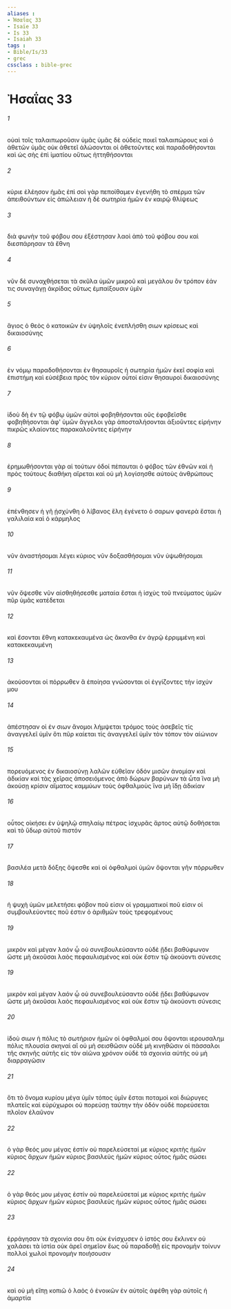 ```yaml
---
aliases : 
- Ἠσαΐας 33
- Isaïe 33
- Is 33
- Isaiah 33
tags : 
- Bible/Is/33
- grec
cssclass : bible-grec
---
```


# Ἠσαΐας 33

###### 1
οὐαὶ τοῖς ταλαιπωροῦσιν ὑμᾶς ὑμᾶς δὲ οὐδεὶς ποιεῖ ταλαιπώρους καὶ ὁ ἀθετῶν ὑμᾶς οὐκ ἀθετεῖ ἁλώσονται οἱ ἀθετοῦντες καὶ παραδοθήσονται καὶ ὡς σὴς ἐπὶ ἱματίου οὕτως ἡττηθήσονται
###### 2
κύριε ἐλέησον ἡμᾶς ἐπὶ σοὶ γὰρ πεποίθαμεν ἐγενήθη τὸ σπέρμα τῶν ἀπειθούντων εἰς ἀπώλειαν ἡ δὲ σωτηρία ἡμῶν ἐν καιρῷ θλίψεως
###### 3
διὰ φωνὴν τοῦ φόβου σου ἐξέστησαν λαοὶ ἀπὸ τοῦ φόβου σου καὶ διεσπάρησαν τὰ ἔθνη
###### 4
νῦν δὲ συναχθήσεται τὰ σκῦλα ὑμῶν μικροῦ καὶ μεγάλου ὃν τρόπον ἐάν τις συναγάγῃ ἀκρίδας οὕτως ἐμπαίξουσιν ὑμῖν
###### 5
ἅγιος ὁ θεὸς ὁ κατοικῶν ἐν ὑψηλοῖς ἐνεπλήσθη σιων κρίσεως καὶ δικαιοσύνης
###### 6
ἐν νόμῳ παραδοθήσονται ἐν θησαυροῖς ἡ σωτηρία ἡμῶν ἐκεῖ σοφία καὶ ἐπιστήμη καὶ εὐσέβεια πρὸς τὸν κύριον οὗτοί εἰσιν θησαυροὶ δικαιοσύνης
###### 7
ἰδοὺ δὴ ἐν τῷ φόβῳ ὑμῶν αὐτοὶ φοβηθήσονται οὓς ἐφοβεῖσθε φοβηθήσονται ἀφ' ὑμῶν ἄγγελοι γὰρ ἀποσταλήσονται ἀξιοῦντες εἰρήνην πικρῶς κλαίοντες παρακαλοῦντες εἰρήνην
###### 8
ἐρημωθήσονται γὰρ αἱ τούτων ὁδοί πέπαυται ὁ φόβος τῶν ἐθνῶν καὶ ἡ πρὸς τούτους διαθήκη αἴρεται καὶ οὐ μὴ λογίσησθε αὐτοὺς ἀνθρώπους
###### 9
ἐπένθησεν ἡ γῆ ᾐσχύνθη ὁ λίβανος ἕλη ἐγένετο ὁ σαρων φανερὰ ἔσται ἡ γαλιλαία καὶ ὁ κάρμηλος
###### 10
νῦν ἀναστήσομαι λέγει κύριος νῦν δοξασθήσομαι νῦν ὑψωθήσομαι
###### 11
νῦν ὄψεσθε νῦν αἰσθηθήσεσθε ματαία ἔσται ἡ ἰσχὺς τοῦ πνεύματος ὑμῶν πῦρ ὑμᾶς κατέδεται
###### 12
καὶ ἔσονται ἔθνη κατακεκαυμένα ὡς ἄκανθα ἐν ἀγρῷ ἐρριμμένη καὶ κατακεκαυμένη
###### 13
ἀκούσονται οἱ πόρρωθεν ἃ ἐποίησα γνώσονται οἱ ἐγγίζοντες τὴν ἰσχύν μου
###### 14
ἀπέστησαν οἱ ἐν σιων ἄνομοι λήμψεται τρόμος τοὺς ἀσεβεῖς τίς ἀναγγελεῖ ὑμῖν ὅτι πῦρ καίεται τίς ἀναγγελεῖ ὑμῖν τὸν τόπον τὸν αἰώνιον
###### 15
πορευόμενος ἐν δικαιοσύνῃ λαλῶν εὐθεῖαν ὁδόν μισῶν ἀνομίαν καὶ ἀδικίαν καὶ τὰς χεῖρας ἀποσειόμενος ἀπὸ δώρων βαρύνων τὰ ὦτα ἵνα μὴ ἀκούσῃ κρίσιν αἵματος καμμύων τοὺς ὀφθαλμοὺς ἵνα μὴ ἴδῃ ἀδικίαν
###### 16
οὗτος οἰκήσει ἐν ὑψηλῷ σπηλαίῳ πέτρας ἰσχυρᾶς ἄρτος αὐτῷ δοθήσεται καὶ τὸ ὕδωρ αὐτοῦ πιστόν
###### 17
βασιλέα μετὰ δόξης ὄψεσθε καὶ οἱ ὀφθαλμοὶ ὑμῶν ὄψονται γῆν πόρρωθεν
###### 18
ἡ ψυχὴ ὑμῶν μελετήσει φόβον ποῦ εἰσιν οἱ γραμματικοί ποῦ εἰσιν οἱ συμβουλεύοντες ποῦ ἐστιν ὁ ἀριθμῶν τοὺς τρεφομένους
###### 19
μικρὸν καὶ μέγαν λαόν ᾧ οὐ συνεβουλεύσαντο οὐδὲ ᾔδει βαθύφωνον ὥστε μὴ ἀκοῦσαι λαὸς πεφαυλισμένος καὶ οὐκ ἔστιν τῷ ἀκούοντι σύνεσις
###### 19
μικρὸν καὶ μέγαν λαόν ᾧ οὐ συνεβουλεύσαντο οὐδὲ ᾔδει βαθύφωνον ὥστε μὴ ἀκοῦσαι λαὸς πεφαυλισμένος καὶ οὐκ ἔστιν τῷ ἀκούοντι σύνεσις
###### 20
ἰδοὺ σιων ἡ πόλις τὸ σωτήριον ἡμῶν οἱ ὀφθαλμοί σου ὄψονται ιερουσαλημ πόλις πλουσία σκηναὶ αἳ οὐ μὴ σεισθῶσιν οὐδὲ μὴ κινηθῶσιν οἱ πάσσαλοι τῆς σκηνῆς αὐτῆς εἰς τὸν αἰῶνα χρόνον οὐδὲ τὰ σχοινία αὐτῆς οὐ μὴ διαρραγῶσιν
###### 21
ὅτι τὸ ὄνομα κυρίου μέγα ὑμῖν τόπος ὑμῖν ἔσται ποταμοὶ καὶ διώρυγες πλατεῖς καὶ εὐρύχωροι οὐ πορεύσῃ ταύτην τὴν ὁδόν οὐδὲ πορεύσεται πλοῖον ἐλαῦνον
###### 22
ὁ γὰρ θεός μου μέγας ἐστίν οὐ παρελεύσεταί με κύριος κριτὴς ἡμῶν κύριος ἄρχων ἡμῶν κύριος βασιλεὺς ἡμῶν κύριος οὗτος ἡμᾶς σώσει
###### 22
ὁ γὰρ θεός μου μέγας ἐστίν οὐ παρελεύσεταί με κύριος κριτὴς ἡμῶν κύριος ἄρχων ἡμῶν κύριος βασιλεὺς ἡμῶν κύριος οὗτος ἡμᾶς σώσει
###### 23
ἐρράγησαν τὰ σχοινία σου ὅτι οὐκ ἐνίσχυσεν ὁ ἱστός σου ἔκλινεν οὐ χαλάσει τὰ ἱστία οὐκ ἀρεῖ σημεῖον ἕως οὗ παραδοθῇ εἰς προνομήν τοίνυν πολλοὶ χωλοὶ προνομὴν ποιήσουσιν
###### 24
καὶ οὐ μὴ εἴπῃ κοπιῶ ὁ λαὸς ὁ ἐνοικῶν ἐν αὐτοῖς ἀφέθη γὰρ αὐτοῖς ἡ ἁμαρτία
